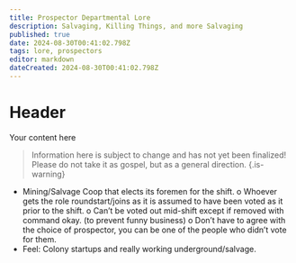 ```yaml
---
title: Prospector Departmental Lore
description: Salvaging, Killing Things, and more Salvaging
published: true
date: 2024-08-30T00:41:02.798Z
tags: lore, prospectors
editor: markdown
dateCreated: 2024-08-30T00:41:02.798Z
---
```


# Header
Your content here

> Information here is subject to change and has not yet been finalized! Please do not take it as gospel, but as a general direction.
{.is-warning}

-	Mining/Salvage Coop that elects its foremen for the shift. 
o	Whoever gets the role roundstart/joins as it is assumed to have been voted as it prior to the shift.
o	Can’t be voted out mid-shift except if removed with command okay. (to prevent funny business)
o	Don’t have to agree with the choice of prospector, you can be one of the people who didn’t vote for them.
-	Feel: Colony startups and really working underground/salvage.

